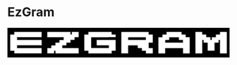# EzGram
<img src="https://github.com/landolabrum/EzGram/blob/main/assets/ezgram.png?raw=true" width="auto" height="auto" alt="EzGram">
